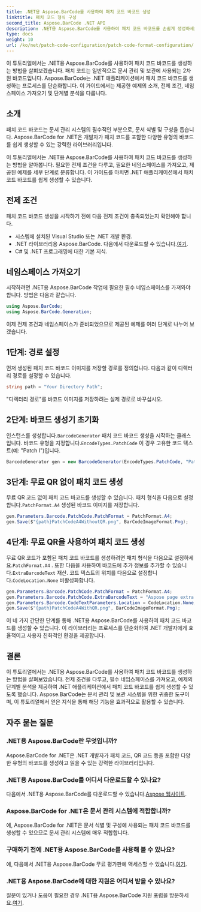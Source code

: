 ```yaml
---
title: .NET용 Aspose.BarCode를 사용하여 패치 코드 바코드 생성
linktitle: 패치 코드 형식 구성
second_title: Aspose.BarCode .NET API
description: .NET용 Aspose.BarCode를 사용하여 패치 코드 바코드를 손쉽게 생성하세요. 패치 코드 바코드를 생성하고 문서 관리 시스템을 강화하는 단계를 알아보세요. 지금 라이브러리를 다운로드하세요!
type: docs
weight: 10
url: /ko/net/patch-code-configuration/patch-code-format-configuration/
---
```


이 튜토리얼에서는 .NET용 Aspose.BarCode를 사용하여 패치 코드 바코드를 생성하는 방법을 살펴보겠습니다. 패치 코드는 일반적으로 문서 관리 및 보관에 사용되는 2차원 바코드입니다. Aspose.BarCode는 .NET 애플리케이션에서 패치 코드 바코드를 생성하는 프로세스를 단순화합니다. 이 가이드에서는 제공한 예제의 소개, 전제 조건, 네임스페이스 가져오기 및 단계별 분석을 다룹니다.

## 소개

패치 코드 바코드는 문서 관리 시스템의 필수적인 부분으로, 문서 식별 및 구성을 돕습니다. Aspose.BarCode for .NET은 개발자가 패치 코드를 포함한 다양한 유형의 바코드를 쉽게 생성할 수 있는 강력한 라이브러리입니다.

이 튜토리얼에서는 .NET용 Aspose.BarCode를 사용하여 패치 코드 바코드를 생성하는 방법을 알아봅니다. 필요한 전제 조건을 다루고, 필요한 네임스페이스를 가져오고, 제공된 예제를 세부 단계로 분류합니다. 이 가이드를 마치면 .NET 애플리케이션에서 패치 코드 바코드를 쉽게 생성할 수 있습니다.

## 전제 조건

패치 코드 바코드 생성을 시작하기 전에 다음 전제 조건이 충족되었는지 확인해야 합니다.

- 시스템에 설치된 Visual Studio 또는 .NET 개발 환경.
-  .NET 라이브러리용 Aspose.BarCode. 다음에서 다운로드할 수 있습니다.[여기](https://releases.aspose.com/barcode/net/).
- C# 및 .NET 프로그래밍에 대한 기본 지식.

## 네임스페이스 가져오기

시작하려면 .NET용 Aspose.BarCode 작업에 필요한 필수 네임스페이스를 가져와야 합니다. 방법은 다음과 같습니다.

```csharp
using Aspose.BarCode;
using Aspose.BarCode.Generation;
```

이제 전제 조건과 네임스페이스가 준비되었으므로 제공된 예제를 여러 단계로 나누어 보겠습니다.

## 1단계: 경로 설정

먼저 생성된 패치 코드 바코드 이미지를 저장할 경로를 정의합니다. 다음과 같이 디렉터리 경로를 설정할 수 있습니다.

```csharp
string path = "Your Directory Path";
```

"디렉터리 경로"를 바코드 이미지를 저장하려는 실제 경로로 바꾸십시오.

## 2단계: 바코드 생성기 초기화

 인스턴스를 생성합니다.`BarcodeGenerator` 패치 코드 바코드 생성을 시작하는 클래스입니다. 바코드 유형을 지정합니다.`EncodeTypes.PatchCode` 이 경우 고유한 코드 텍스트(예: "Patch I")입니다.

```csharp
BarcodeGenerator gen = new BarcodeGenerator(EncodeTypes.PatchCode, "Patch I");
```

## 3단계: 무료 QR 없이 패치 코드 생성

 무료 QR 코드 없이 패치 코드 바코드를 생성할 수 있습니다. 패치 형식을 다음으로 설정합니다.`PatchFormat.A4` 생성된 바코드 이미지를 저장합니다.

```csharp
gen.Parameters.Barcode.PatchCode.PatchFormat = PatchFormat.A4;
gen.Save($"{path}PatchCodeA4WithoutQR.png", BarCodeImageFormat.Png);
```

## 4단계: 무료 QR을 사용하여 패치 코드 생성

 무료 QR 코드가 포함된 패치 코드 바코드를 생성하려면 패치 형식을 다음으로 설정하세요.`PatchFormat.A4` . 또한 다음을 사용하여 바코드에 추가 정보를 추가할 수 있습니다.`ExtraBarcodeText` 재산. 코드 텍스트의 위치를 다음으로 설정합니다.`CodeLocation.None` 비활성화합니다.

```csharp
gen.Parameters.Barcode.PatchCode.PatchFormat = PatchFormat.A4;
gen.Parameters.Barcode.PatchCode.ExtraBarcodeText = "Aspose page extra info";
gen.Parameters.Barcode.CodeTextParameters.Location = CodeLocation.None;
gen.Save($"{path}PatchCodeA4WithQR.png", BarCodeImageFormat.Png);
```

이 네 가지 간단한 단계를 통해 .NET용 Aspose.BarCode를 사용하여 패치 코드 바코드를 생성할 수 있습니다. 이 라이브러리는 프로세스를 단순화하여 .NET 개발자에게 효율적이고 사용자 친화적인 환경을 제공합니다.

## 결론

이 튜토리얼에서는 .NET용 Aspose.BarCode를 사용하여 패치 코드 바코드를 생성하는 방법을 살펴보았습니다. 전제 조건을 다루고, 필수 네임스페이스를 가져오고, 예제의 단계별 분석을 제공하여 .NET 애플리케이션에서 패치 코드 바코드를 쉽게 생성할 수 있도록 했습니다. Aspose.BarCode는 문서 관리 및 보관 시스템을 위한 귀중한 도구이며, 이 튜토리얼에서 얻은 지식을 통해 해당 기능을 효과적으로 활용할 수 있습니다.

## 자주 묻는 질문

### .NET용 Aspose.BarCode란 무엇입니까?
Aspose.BarCode for .NET은 .NET 개발자가 패치 코드, QR 코드 등을 포함한 다양한 유형의 바코드를 생성하고 읽을 수 있는 강력한 라이브러리입니다.

### .NET용 Aspose.BarCode를 어디서 다운로드할 수 있나요?
다음에서 .NET용 Aspose.BarCode를 다운로드할 수 있습니다.[Aspose 웹사이트](https://releases.aspose.com/barcode/net/).

### Aspose.BarCode for .NET은 문서 관리 시스템에 적합합니까?
예, Aspose.BarCode for .NET은 문서 식별 및 구성에 사용되는 패치 코드 바코드를 생성할 수 있으므로 문서 관리 시스템에 매우 적합합니다.

### 구매하기 전에 .NET용 Aspose.BarCode를 사용해 볼 수 있나요?
 예, 다음에서 .NET용 Aspose.BarCode 무료 평가판에 액세스할 수 있습니다.[여기](https://releases.aspose.com/).

### .NET용 Aspose.BarCode에 대한 지원은 어디서 받을 수 있나요?
 질문이 있거나 도움이 필요한 경우 .NET용 Aspose.BarCode 지원 포럼을 방문하세요.[여기](https://forum.aspose.com/c/barcode/13).
